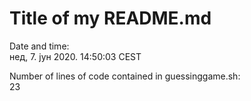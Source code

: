 # Title of my README.md

Date and time:  
нед,  7. јун 2020.  14:50:03 CEST

Number of lines of code contained in guessinggame.sh:  
23
